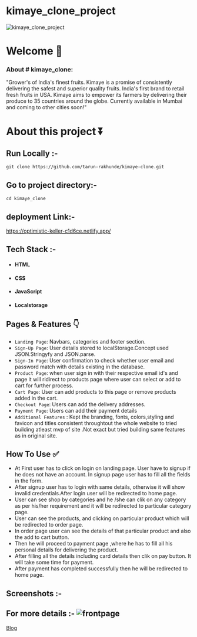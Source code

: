 
# kimaye_clone_project

![kimaye_clone_project](https://user-images.githubusercontent.com/96103401/158337065-c1e2e63e-7bcf-41b7-924b-3332eb5606a3.png)


# Welcome :wave:

### About # kimaye_clone:
"Grower's of India's finest fruits. Kimaye is a promise of consistently delivering the safest and superior quality fruits. India's first brand to retail fresh fruits in USA. Kimaye aims to empower its farmers by delivering their produce to 35 countries around the globe. Currently available in Mumbai and coming to other cities soon!"

# About this project ⏬

## Run Locally :-
``git clone https://github.com/tarun-rakhunde/kimaye-clone.git``

## Go to project directory:- 
`cd kimaye_clone`



## deployment Link:-
https://optimistic-keller-c1d6ce.netlify.app/



## Tech Stack :- 

- #### HTML
- #### CSS 
- #### JavaScript
- #### Localstorage




## Pages & Features :point_down:


- `Landing Page`: Navbars, categories and footer section.
- `Sign-Up Page`: User details stored to localStorage.Concept used JSON.Stringyfy and JSON.parse.
- `Sign-In Page`: User confirmation to check whether user email and password match with details existing in the database.
- `Product Page`: when user sign in with their respective email id's and  page it will ridirect to products page where user can select or add to cart for further process.
- `Cart Page`: User can add products to this page or remove products added in the cart.
- `Checkout Page`: Users can add the delivery addresses.
- `Payment Page`: Users can add their payment details 
- `Additional Features` : Kept the branding, fonts, colors,styling and favicon and titles consistent throughtout the whole website to tried building atleast mvp of site .Not exact but tried  building same features as in original site.
 
## How To Use ✅

- At First user has to click on login on landing page. User have to signup if he does not have an account. In signup page user has to  fill  all the fields in the form.
- After signup user has to login with same details, otherwise it will show invalid credentials.After login user will be redirected to home page.
- User can see shop by categories and he /she can clik on any category as per his/her requirement and it will be redirected to particular category page.
- User can see the products, and clicking on particular product which will be redirected to order page.
- In order page user can see the details of that particular product and also the add to cart button.
- Then he will proceed to payment page ,where he has to fill all his personal details for delivering the product.
- After filling all the details including card details then clik on pay button. It will take some time for payment.
- After payment has completed successfully then he will be redirected to home page.



## Screenshots :- 
## For more details :- ![frontpage](https://cdn.shopify.com/s/files/1/0449/5225/6667/files/secret-5_guetzli-min.jpg?v=1622009925)

[Blog]( https://medium.com/@ossalunkhe09/cloning-firstcry-website-cf13071992cf)
